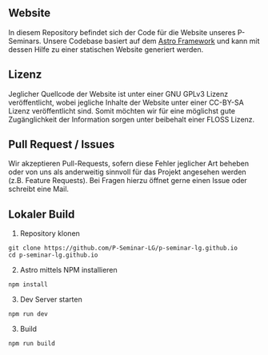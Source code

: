 ## Website

In diesem Repository befindet sich der Code für die Website unseres P-Seminars. Unsere Codebase basiert auf dem [Astro Framework](https://astro.build) und kann mit dessen Hilfe zu einer statischen Website generiert werden.

## Lizenz

Jeglicher Quellcode der Website ist unter einer GNU GPLv3 Lizenz veröffentlicht, wobei jegliche Inhalte der Website unter einer CC-BY-SA Lizenz veröffentlicht sind. Somit möchten wir für eine möglichst gute Zugänglichkeit der Information sorgen unter beibehalt einer FLOSS Lizenz.


## Pull Request / Issues

Wir akzeptieren Pull-Requests, sofern diese Fehler jeglicher Art beheben oder von uns als anderweitig sinnvoll für das Projekt angesehen werden (z.B. Feature Requests). Bei Fragen hierzu öffnet gerne einen Issue oder schreibt eine Mail.


## Lokaler Build

1. Repository klonen

```
git clone https://github.com/P-Seminar-LG/p-seminar-lg.github.io
cd p-seminar-lg.github.io
```

2. Astro mittels NPM installieren

```
npm install
```

3. Dev Server starten
```
npm run dev
```

3. Build
```
npm run build
```
